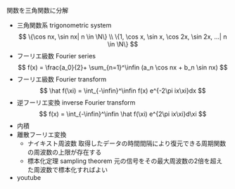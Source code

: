 関数を三角関数に分解
- 三角関数系 trigonometric system
    $$
    \{\cos nx, \sin nx| n \in \N\} \\
    \{1, \cos x, \sin x, \cos 2x, \sin 2x, ...| n \in \N\}
    $$
- フーリエ級数 Fourier series
    $$
    f(x) = \frac{a_0}{2}+ \sum_{n=1}^\infin (a_n \cos nx + b_n \sin nx)
    $$
- フーリエ級数 Fourier transform
    $$
    \hat f(\xi) = \int_{-\infin}^\infin f(x) e^{-2\pi ix\xi}dx
    $$
- 逆フーリエ変換 inverse Fourier transform
    $$
    f(x) = \int_{-\infin}^\infin \hat f(\xi) e^{2\pi ix\xi}d\xi
    $$
- 内積
- 離散フーリエ変換
    - ナイキスト周波数
        取得したデータの時間間隔により復元できる周期関数の周波数の上限が存在する
    - 標本化定理 sampling theorem
        元の信号をその最大周波数の2倍を超えた周波数で標本化すればよい
- youtube
